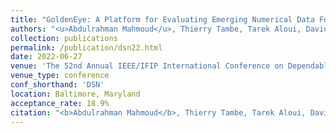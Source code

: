 ```yaml
---
title: "GoldenEye: A Platform for Evaluating Emerging Numerical Data Formats in DNN Accelerators"
authors: "<u>Abdulrahman Mahmoud</u>, Thierry Tambe, Tarek Aloui, David Brooks, Gu-Yeon Wei"
collection: publications
permalink: /publication/dsn22.html
date: 2022-06-27
venue: 'The 52nd Annual IEEE/IFIP International Conference on Dependable Systems and Networks'
venue_type: conference
conf_shorthand: 'DSN'
location: Baltimore, Maryland 
acceptance_rate: 18.9%
citation: "<b>Abdulrahman Mahmoud</b>, Thierry Tambe, Tarek Aloui, David Brooks. 2022. &quot;GoldenEye: A Platform for Evaluating Emerging Numerical Data Formats in DNN Accelerators,&quot; <i> 2022 International Conference on Dependable Systems and Networks (DSN)</i>, Balitmore, Maryland 2022."
---
```

